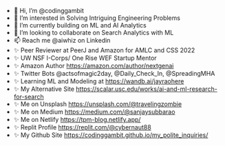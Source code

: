 - 👋 Hi, I’m @codinggambit
- 👀 I’m interested in Solving Intriguing Engineering Problems
- 🌱 I’m currently building on ML and AI Analytics
- 💞️ I’m looking to collaborate on Search Analytics with ML
- 📫 Reach me @aiwhiz on Linkedin
- ✨ Peer Reviewer at PeerJ and Amazon for AMLC and CSS 2022
- ✨ UW NSF I-Corps/ One Rise WEF Startup Mentor
- ✨ Amazon Author https://amazon.com/author/nextgenai
- ✨ Twitter Bots @actsofmagic2day, @Daily_Check_In, @SpreadingMHA
- ✨ Learning ML and Modeling at https://wandb.ai/jayraohere
- ✨ My Alternative Site https://scalar.usc.edu/works/ai-and-ml-research-for-search
- ✨ Me on Unsplash https://unsplash.com/@travelingzombie
- ✨ Me on Medium https://medium.com/@sanjaysubbarao 
- ✨ Me on Netlify https://tpm-blog.netlify.app/ 
- ✨ Replit Profile https://replit.com/@cybernaut88
- ✨ My Github Site https://codinggambit.github.io/my_polite_inquiries/
<!---
codinggambit/codinggambit is a ✨ special ✨ repository because its `README.md` (this file) appears on your GitHub profile.
You can click the Preview link to take a look at your changes.
--->
